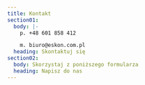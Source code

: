 ```yaml
---
title: Kontakt
section01:
  body: |-
    p. +48 601 858 412

    m. biuro@eskon.com.pl
  heading: Skontaktuj się
section02:
  body: Skorzystaj z poniższego formularza
  heading: Napisz do nas
---
```


